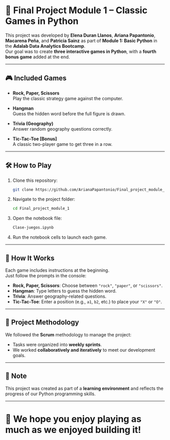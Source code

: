 # 🐍 Final Project Module 1 – Classic Games in Python

This project was developed by **Elena Duran Llanos**, **Ariana Papantonio**, **Macarena Peña**, and **Patricia Sainz** as part of **Module 1: Basic Python** in the **Adalab Data Analytics Bootcamp**.  
Our goal was to create **three interactive games in Python**, with a **fourth bonus game** added at the end.

---

## 🎮 Included Games

- **Rock, Paper, Scissors**  
  Play the classic strategy game against the computer.

- **Hangman**  
  Guess the hidden word before the full figure is drawn.

- **Trivia (Geography)**  
  Answer random geography questions correctly.

- **Tic-Tac-Toe [Bonus]**  
  A classic two-player game to get three in a row.

---

## 🛠 How to Play

1. Clone this repository:
   ```bash
   git clone https://github.com/ArianaPapantonio/Final_project_module_1.git
   
2. Navigate to the project folder:
   ```bash
   cd Final_project_module_1
   ```

3. Open the notebook file:
   ```bash
   Clase-juegos.ipynb
   ```

4. Run the notebook cells to launch each game.

---

## 🎯 How It Works

Each game includes instructions at the beginning.  
Just follow the prompts in the console:

- **Rock, Paper, Scissors**: Choose between `"rock"`, `"paper"`, or `"scissors"`.
- **Hangman**: Type letters to guess the hidden word.
- **Trivia**: Answer geography-related questions.
- **Tic-Tac-Toe**: Enter a position (e.g., `a1`, `b2`, etc.) to place your `"X"` or `"O"`.

---

## 🧩 Project Methodology

We followed the **Scrum** methodology to manage the project:

- Tasks were organized into **weekly sprints**.
- We worked **collaboratively and iteratively** to meet our development goals.

---

## 📢 Note

This project was created as part of a **learning environment** and reflects the progress of our Python programming skills.

---

# 🚀 We hope you enjoy playing as much as we enjoyed building it!

